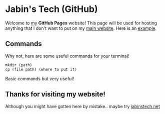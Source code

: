 # Jabin's Tech (GitHub)
Welcome to [my](https://github.com/jabinstech) **GitHub Pages** website! This page will be used for hosting anything that I don't want to put on my [main website](https://jabinstech.net/). Here is an [example](https://jabinstech.github.io/mypc).
## Commands
Why not, here are some useful commands for your terminal!

    mkdir (path)
    cp (file path) (where to put it)

Basic commands but very useful!
## Thanks for visiting my website!
Although you might have gotten here by mistake.. maybe try [jabinstech.net](https://jabinstech.net/)
